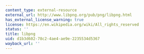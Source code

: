 ```yaml
---
content_type: external-resource
external_url: http://www.libpng.org/pub/png/libpng.html
has_external_license_warning: true
license: https://en.wikipedia.org/wiki/All_rights_reserved
status: ''
title: libpng
uid: d1b3d602-78c2-4ae4-ae9e-2235534d5367
wayback_url: ''
---
```

